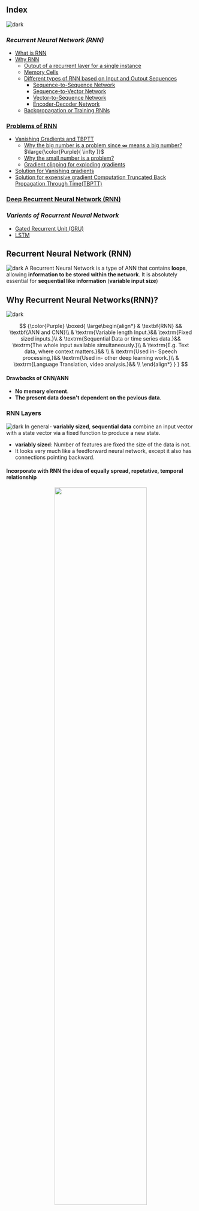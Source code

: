 ## Index
![dark](https://user-images.githubusercontent.com/12748752/141935752-90492d2e-7904-4f9f-a5a1-c4e59ddc3a33.png)
### _Recurrent Neural Network (RNN)_
* [What is RNN](#recurrent-neural-networksrnn)
* [Why RNN](#why-recurrent-neural-networksrnn)
  * [Output of a recurrent layer for a single instance](#output-of-a-recurrent-layer-for-a-single-instance)
  * [Memory Cells](#memory-cells)
  * [Different types of RNN based on Input and Output Sequences](#different-types-of-rnn-based-on-input-and-output-sequences)
    * [Sequence-to-Sequence Network](#sequence-to-sequence-network)
    * [Sequence-to-Vector Network](#sequence-to-vector-network)
    * [Vector-to-Sequence Network](#vector-to-sequence-network)
    * [Encoder-Decoder Network](#encoder-decoder-network)
  * [Backpropagation or Training RNNs](#backpropagation-or-training-rnns)

### [Problems of RNN](#problems-in-training-simple-rnns)
* [Vanishing Gradients and TBPTT](#vanishing-gradients-and-tbptt)
  * [Why the big number is a problem since <b>&infin;</b> means a big number?](#%EF%B8%8F-why-the-big-number-is-a-problem-since--means-a-big-number) $\large{\color{Purple}( \infty )}$
  * [Why the small number is a problem?](#%EF%B8%8F-why-the-small-number-is-a-problem)
  * [Gradient clipping for exploding gradients](#%EF%B8%8F-gradient-clipping-for-exploding-gradients)
* [Solution for Vanishing gradients](#%EF%B8%8F-solution-for-vanishing-gradients)
* [Solution for expensive gradient Computation Truncated Back Propagation Through Time(TBPTT)](#%EF%B8%8F-solution-for-expensive-gradient-computation-truncated-back-propagation-through-timetbptt)

### [Deep Recurrent Neural Network (RNN)](#deep-rnns)  

###  _Varients of Recurrent Neural Network_
* [Gated Recurrent Unit (GRU)](https://github.com/iAmKankan/Neural-Network/blob/main/rnn/gru.md)
* [LSTM](https://github.com/iAmKankan/Neural-Network/blob/main/rnn/lstm.md)

## Recurrent Neural Network (RNN)
![dark](https://user-images.githubusercontent.com/12748752/141935752-90492d2e-7904-4f9f-a5a1-c4e59ddc3a33.png)
A Recurrent Neural Network is a type of ANN that contains **loops**, allowing **information to be stored within the network**. It is absolutely essential for **sequential like information** (**variable input size**)

## Why Recurrent Neural Networks(RNN)?
![dark](https://user-images.githubusercontent.com/12748752/141935752-90492d2e-7904-4f9f-a5a1-c4e59ddc3a33.png)

$$
{\color{Purple} 
\boxed{
\large\begin{align*}
& \textbf{RNN} && \textbf{ANN and CNN}\\
& \textrm{Variable length Input.}&& \textrm{Fixed sized inputs.}\\
& \textrm{Sequential Data or time series data.}&& \textrm{The whole input available simultaneously.}\\
& \textrm{E.g. Text data, where context matters.}&& \\
& \textrm{Used in- Speech processing,}&& \textrm{Used in- other deep learning work.}\\
& \textrm{Language Translation, video analysis.}&& \\
\end{align*}
}
}
$$


#### Drawbacks of CNN/ANN
* **No memory element**. 
* **The present data doesn't dependent on the pevious data**.



  
### RNN Layers
![dark](https://user-images.githubusercontent.com/12748752/141935752-90492d2e-7904-4f9f-a5a1-c4e59ddc3a33.png)
In general- **variably sized**, **sequential data** combine an input vector with a state vector via a fixed function to produce a new state.
* **variably sized**: Number of features are fixed the size of the data is not.
* It looks very much like a feedforward neural network, except it also has connections pointing backward. 

#### Incorporate with RNN the idea of equally spread, repetative, temporal relationship

<p align="center">
 
 <img src="https://user-images.githubusercontent.com/12748752/188321976-67e6563e-d6cf-4387-933d-7bda64a88131.png" width=70% />
 <br><ins><i><b>RNN unrolling over time</b></i></ins>
                                                                                                                                 
</p>
                                                                                                                                 
### Hidden Layers:

### ⚛️ What is the most general function we typically use within neural network? 
**Answer:** We take **linear combination** followed by **non-linearity** always. Typically in **RNNs** we usually use **tanh** for the **nonlinearity** in the **hidden layers**. 

$$\Huge{\color{Purple}
\begin{align*}
& \ h_t = f_w (h_{t-1}, x_t) &\\
& \Huge \boxed{h_t = tanh (W_{{\color{Cyan}hh}}h_{t-1},W_{{\color{Cyan}xh}} x_t) + \textrm{b}}  & \normalsize \begin{cases}
W_{{\color{Cyan}hh}} = \textit{ takes an \textbf{h} and gives out an \textbf{h}} \\
W_{{\color{Cyan}xh}} = \textit{ takes an \textbf{x} and gives out an \textbf{h}}\\ 
W_{{\color{Cyan}xh}}, W_{{\color{Cyan}xh}} , \textbf{b}_n = \textit{ are constant with time}
\end{cases}
\end{align*}
}
$$

* So in this case, the non-linear function is **tanh** and we need a linear combination of **h** and **x**. So there will be some **weight matrix** **_W_** which we will multiply **h** and some other **weight matrix** **_W_** which we will multiply **x**. 
* Those two weight matrices are different in general. Not only that, they also have different sizes.
* So this is the general formula for the hidden layer of an **RNN**, some people will replace this tanh by **_f<sub>w</sub>_** or by **_g_**.

The calculation for hiddenlayer **_h<sub>2</sub>_**  would be-

$$
\large{\color{Purple} h_2 = tanh (W_{hh}h_{1},W_{xh} x_2) + \textrm{b}} 
$$

### Output Layer: 
The Output size is variable. 

### ⚛️ What about this $\large{\color{Purple} \hat{y}_t}$ ?
**Answer:**  $\large{\color{Purple} \hat{y}_t}$ is equal to some function of $\large{\color{Purple} h_t}$. 

Now in some cases, it simply makes sense for this function to be a **linear function**( for regression output). In some cases, it makes sense for the function to be a **non-linear function** ( for Classification output).
* If it is a classifcation task and let us say it is a binary classification task, then **g** will become a **Sigmoid** &sigma; . 
* If it is a multiclass classification task, you will use a **Softmax**.

### ⚛️ Constant with time meaning
**Answer:** The **weights** and **bias** in **_h<sub>3</sub>_** are the same **_W<sub>hh</sub>  ,  W<sub>xh</sub>_** and  **_b<sub>n</sub>_** for **_h<sub>2</sub>_**


### ⚛️ Calculating Loss in RNN

<p align="center"> 
<img src="https://user-images.githubusercontent.com/12748752/188473359-24396c3f-04df-487b-90a6-3a5837be0cf2.png" width=40%/>
<br><ins><b><i> RNN- Many-To-Many  |  The number of Layers = 'T'</i></b></ins>
</p>

#### Example:
* Now when you have **multiple predicted values**, let us say having **10 days** before is the weather of $\large{\color{Purple} h_0}$ or temperature of $\large{\color{Purple} {x}_0}$ in some city, let us say Chennai. 
* Suppose you have that input, you would have the next day's temperature, let us say that is $\large{\color{Purple} \hat{y_1}}$ , the next day's temperature $\large{\color{Purple} \hat{y_2}}$ and next day's temperature $\large{\color{Purple} \hat{y_3}}$ , till let us say today's temperature which is $\large{\color{Purple} \hat{y_T}}$ .
* Now for each one of them, you also have a corresponding ground truth, which should be $\large{\color{Purple} y_1,\ y_2,\ y_3, \ y_T }$ . And whenever you have a ground truth and a prediction and these two differs, you will have a **loss function**. 
* So the total loss is -

$$
\Huge{\color{Purple} 
\begin{align*}
& \boxed{ \textbf{L} = \sum_{t=1}^{\textrm{T}} \textbf{L}_{t} } & 
\Big \\{ \normalsize \textit{ Summation of all the intermediate losses through the layers} \\
\end{align*}
}
$$

* Now in terms of **_L<sub>t</sub>_** itself, or the **local loss function**, you again have many choices but we having seen only 2 so far,
  1. [cross entropy](https://github.com/iAmKankan/MachineLearning_With_Python/edit/master/Supervised/Logistic%20Regrassion/README.md#binary-cross-entropy-cost-function) -classifcation
  2. least-squares error - regression or a numerical output

## Backpropagation Through Time (BPTT)
![light](https://user-images.githubusercontent.com/12748752/141935760-406edb8f-cb9b-4e30-9b69-9153b52c28b4.png)

<p align="center"> 
 <img src="https://user-images.githubusercontent.com/12748752/211137192-353752b1-36e1-4cbd-b303-637ba8e88dd3.png" width=60% />
 <br><ins><b><i> Weight matrix for a single hidden layer RNN | RNN- Many-To-Many  |  Total number of Layers = 'T'</i></b></ins>
</p>


### For _Hiddden layers_ for any $\large{\color{Purple} h_t}$ - 

$$ \Huge{\color{Purple} 
\begin{align*}
h_t = g (W_{hh}h_{t-1}+W_{xh} x_t) + \textrm{b} & & \normalsize \begin{cases}
g = \textit{non-linear function} \\
W_{{\color{Cyan}hh}} = \textit{ takes an \textbf{h} and gives out an \textbf{h}} \\
W_{{\color{Cyan}xh}} = \textit{ takes an \textbf{x} and gives out an \textbf{h}}\\ 
W_{{\color{Cyan}xh}}, W_{{\color{Cyan}xh}} , \textbf{b}_n = \textit{ are constant with time}
\end{cases}
\end{align*}
}
$$

#### Description
> The **linear combination** of $\Huge{\color{Purple} h}$ and $\Huge{\color{Purple} x}$ and **weight matrix** $\Huge{\color{Purple} W}$ which we will multiply $\Huge{\color{Purple} h_{t-1}}$ of previous layer and some other **weight matrix** $\Huge{\color{Purple} W}$ which we will multiply $\Huge{\color{Purple} x_{t}}$ of same layer. 

### For _Output layer_ for any instance $\large{\color{Purple} \hat{y}_t}$  - 

$$ \Huge{\color{Purple} \hat{y_t} = g^* ( W_{yh} h_t + b)} $$

#### Description
> $\large{\color{Purple} g }$ needs not to be same as $\large{\color{Purple} g^* }$, even $\large{\color{Purple} g^* }$ not always be a **_Non-linear function_**. 

## Step #1: Weight calculation for hidden layers and output layers
To train an **RNN**, the trick is to **unroll it through time** and then simply use [_regular backpropagation_](https://github.com/iAmKankan/Neural-Network/blob/main/backpropagation/README.md). This strategy is called ***backpropagation through time (BPTT)***.

Like regular backpropagation, there is a **_first forward pass through the unrolled network_** (represented by the dashed arrows). 

**Note:** [Backpropagation is common in ANN or in Multi-Layer Perceptron](https://github.com/iAmKankan/Neural-Network/blob/main/backpropagation/README.md). 

Inorder to make the expressions simple we put _allias_ in the above two expressionas like 
> <img src="https://user-images.githubusercontent.com/12748752/188525079-36af334d-6d36-4550-8480-8094a409168a.png" width= 55%/>

### Now $\large{\color{Purple} h_t}$ and $\large{\color{Purple} \hat{y}_t}$  looks like- 
$$ {\color{Red} \boxed{\Huge{\color{Purple} \begin{align*}
& h_t = g (W h_{t-1}+ U x_t) + \textrm{b} \\
&  \hat{y_t} = g^* ( V h_t) \\
\end{align*}} 
}}
$$

#### Description
> The Matrixes $\large{\color{Purple} \textbf{W} }$, $\large{\color{Purple} \textbf{U} }$, $\large{\color{Purple} \textbf{V} }$ do not change with time (or across the layers); Meaning same values in each epoch.
> Where as in ANN those matrix changes its values. We need to update them. See for [Weight update in Backpropagation](https://github.com/iAmKankan/Neural-Network/blob/main/backpropagation/README.md#backpropagation-weight-update).

---
### ⚛️ How does RNN keep the context?

**Answer:** The following vectors <img src="https://latex.codecogs.com/svg.image?{\color{Purple}\textrm{W,&space;U,&space;V&space;}&space;}" title="https://latex.codecogs.com/svg.image?{\color{Purple}\textrm{W, U, V } }" align="center" /> do not change with time (or across the layers).

<p align="center">
<img src="https://user-images.githubusercontent.com/12748752/188549351-d5c3b022-9b5b-4b80-bf0c-ce57d3039940.png" width=50%/>
</p>

---

## Step #2: Loss calculation
For the Backpropagation we need to findout the derivative of the **_loss function_** let say $\large{\color{Purple} L }$ with each of the matrices $\large{\color{Purple} W }$, $\large{\color{Purple} U }$, $\large{\color{Purple} V}$ - 


$$
\Huge  {\color{Purple} \frac{\partial \textrm{L}}{\partial \textrm{W}},\ \frac{\partial \textrm{L}}{\partial \textrm{U}},\ \frac{\partial \textrm{L}}{\partial \textrm{V}}}  {\color{Purple} \Big \\{ \normalsize \textrm{For the Backprop we need to findout the gradient of 'L' with respect to each of the matrices} }
$$

### Recap of Loss function and $\large{\color{Purple}\partial L }$
* [The output sequence is evaluated using a cost function](https://github.com/iAmKankan/Neural-Network/tree/main/rnn#calculating-loss-in-rnn)

$$
\Huge{\color{Purple} \begin{align*}
\textbf{L} = \sum_{t=1}^{\textrm{T}} \textbf{L}_{t} & & \normalsize
\begin{cases} \textrm{where } T \textrm{ is the max time step} \\ 
\textrm{Summation of all the intermediate losses through the layers}\\
\end{cases}
\end{align*}}
$$

#### Description
> Summation of all the intermediate losses through the layers.

<p align="center">
<img src="https://user-images.githubusercontent.com/12748752/211141343-95154f22-bcaf-4a6a-a609-bd6d82e6b3e0.png" width=70%/>
</p>


---
#### Example #1: Lets consider local loss L3 and see how backprop works
$$
\Huge {\color{Purple} \frac{\partial \textrm{L}_3}{\partial \textrm{W}},\ \frac{\partial \textrm{L}_3}{\partial \textrm{U}},\ \frac{\partial \textrm{L}_3}{\partial \textrm{V}} }
$$

---

* We assume that _**g**_ is a **non-linear function** and-

$$
\Huge {\color{Purple} \hat{y_3} = g(V h_3) }
$$

* **Loss functions** used **least-squares error**

$$
\Huge {\color{Purple} \mathrm{L_3} = \frac{1}{2}(y_3 - \hat{y_3})^2 }
$$

![light](https://user-images.githubusercontent.com/12748752/141935760-406edb8f-cb9b-4e30-9b69-9153b52c28b4.png)

* We need to findout 

$$
\Huge {\color{Purple} 
\begin{align*}
& \frac{\partial \textrm{L}_3}{\partial \textrm{V}} & {\color{Black} \large \textrm{which can be expressed by- }} \\
& \frac{\partial \textrm{L}_3} {\partial \textrm{V}} = \frac{\partial \textrm{L}_3}{\partial \mathrm{\hat{y_3}}} \frac{\partial \mathrm{\hat{y_3}}}{\partial \textrm{V}} &\\
& \frac{\partial \textrm{L}_3} {\partial \textrm{V}} = - (\mathrm{y_3 - \hat{y_3}}) \mathrm{h_3} &\\
\end{align*}
}
$$

[**To be continued**]

![light](https://user-images.githubusercontent.com/12748752/141935760-406edb8f-cb9b-4e30-9b69-9153b52c28b4.png)

#### ⚛️ What is $\large \frac{\partial \textrm{L}_3}{\partial \textrm{W}}$ ?

$$
\Huge {\color{Purple} 
\begin{align*}
& \frac{\partial \textrm{L}_3} {\partial \textrm{W}} = \frac{\partial \textrm{L}_3}{\partial \mathrm{\hat{y_3}}} \frac{\partial \mathrm{\hat{y_3}}}{\partial \textrm{h}_3} \frac{\partial \textrm{h}_3}{\partial \textrm{W}}&\\
& \frac{\partial \textrm{L}_3} {\partial \textrm{V}} = - (\mathrm{y_3 - \hat{y_3}}) \mathrm{h_3} \mathrm{V}&\\
\end{align*}
}
$$

[**To be continued**]

## Step #3: 

<p align="center">
 <img src="https://user-images.githubusercontent.com/12748752/211140459-68704d15-7578-4136-9ede-77d418150d7c.png" width=50%/>
</p>

The gradients of that cost function are then **_propagated backward through the unrolled network_** (represented by the solid arrows). 

## <ins>Finally </ins>
* The **_model parameters are updated_** using the gradients computed during **BPTT**. 

**Note** that the gradients flow backward through all the outputs used by the cost function, not just through the final output (for example, in Figure the cost function is computed using the last three outputs of the network, <img src="https://latex.codecogs.com/svg.image?\textbf{Y}_{(2)},&space;\textbf{Y}_{(3)}\&space;and&space;\&space;\textbf{Y}_{(4)}" title="\textbf{Y}_{(2)}, \textbf{Y}_{(3)}\ and \ \textbf{Y}_{(4)}" />, so gradients flow through these three outputs, but not through **Y<sub>(0)</sub>** and **Y<sub>(1)</sub>** ). 
* Moreover, since the same parameters **W** and **b** are used at each time step, backpropagation will do the right thing and sum over all time steps.
* Fortunately, tf.keras takes care of all of this complexity for you



![dark](https://user-images.githubusercontent.com/12748752/141935752-90492d2e-7904-4f9f-a5a1-c4e59ddc3a33.png)
![dark](https://user-images.githubusercontent.com/12748752/141935752-90492d2e-7904-4f9f-a5a1-c4e59ddc3a33.png)

<img src="https://user-images.githubusercontent.com/12748752/144035005-3e1f7cb9-3cd8-4f2f-9d11-98a4bfc61ce0.png" width=50%/>

> ####  <ins>A recurrent neuron (left)    |    unrolled through time (right)</ins>

* Let’s look at the simplest possible RNN, composed of one neuron receiving inputs, producing an output, and sending that output back to itself. 
* At each time step `t` (also called a frame), this recurrent neuron receives the inputs `x` as well as its own output from the previous time step, y .
* Since there is no previous output at the first time step, it is generally set to 0. 
* We can represent this tiny network against the time axis, as shown above.
* This is called _**`unrolling the network through time`**_ (it’s the same recurrent neuron represented once per time step).

> #### At each time step `t`, every neuron receives both the `input vector` x<sub>(t)</sub> and the `output vector from the previous time step ` y<sub>(t-1)</sub> 
>> #### Note that both the inputs and outputs are vectors now (when there was just a single neuron, the output was a scalar). 

 ### Output of a recurrent layer for a single instance
 ![light](https://user-images.githubusercontent.com/12748752/141935760-406edb8f-cb9b-4e30-9b69-9153b52c28b4.png)

<img src="https://latex.codecogs.com/svg.image?\textbf{y}_{(t)}&space;=&space;\phi&space;(\textbf{W}_x^\top\textbf{x}_{(t)}&plus;\textbf{W}_y^\top\textbf{y}_{(t-1)}&plus;\textbf{b})" title="\textbf{y}_{(t)} = \phi (\textbf{W}_x^\top\textbf{x}_{(t)}+\textbf{W}_y^\top\textbf{y}_{(t-1)}+\textbf{b})" />

* Each recurrent neuron has two sets of weights: one for the inputs <img src="https://latex.codecogs.com/svg.image?\textbf{x}_{(t)}" title="\textbf{x}_{(t)}" /> and the other for the outputs of the previous time step, <img src="https://latex.codecogs.com/svg.image?\textbf{y}_{(t-1)}" title="\textbf{y}_{(t-1)}" height=50%/> .
* Let’s call these weight vectors <img src="https://latex.codecogs.com/svg.image?\textbf{w}_x" title="\textbf{w}_x" /> and <img src="https://latex.codecogs.com/svg.image?\textbf{w}_y" title="\textbf{w}_y" />. 
* If we consider the whole recurrent layer instead of just one recurrent neuron, we can place all the weight vectors in two weight matrices, <img src="https://latex.codecogs.com/svg.image?\textbf{W}_x" title="\textbf{W}_x" /> and <img src="https://latex.codecogs.com/svg.image?\textbf{W}_y" title="\textbf{W}_y" /> .

### Memory Cells
![light](https://user-images.githubusercontent.com/12748752/141935760-406edb8f-cb9b-4e30-9b69-9153b52c28b4.png)
* Since the output of a recurrent neuron at time step `t` is a function of all the inputs from previous time steps, you could say it has a form of `memory`.
* A part of a neural network that preserves some state across time steps is called a `memory cell` (or simply a `cell`). 
* A single recurrent neuron, or a layer of recurrent neurons, is a very basic cell, capable of learning only short patterns (typically about 10 steps long, but this varies depending on the task).
* In general a cell’s state at time step `t`, denoted <img src="https://latex.codecogs.com/svg.image?\textbf{h}_{(t)}" title="\textbf{h}_{(t)}" /> (the “h” stands for “hidden”), is a function of some inputs at that time step and its state at the previous time step:<img src="https://latex.codecogs.com/svg.image?\textbf{h}_{(t)}=&space;f(\textbf{h}_{(t-1)},\textbf{x}_{(t)})" title="\textbf{h}_{(t)}= f(\textbf{h}_{(t-1)},\textbf{x}_{(t)})" />. 
* Its output at time step `t`, denoted <img src="https://latex.codecogs.com/svg.image?\textbf{y}_{(t)}" title="\textbf{y}_{(t)}" height=50%/> , is also a function of the previous state and the current inputs. 
* In the case of the basic cells we have discussed so far, the output is simply equal to the state, but in more complex cells this is not always the case

<img src="https://user-images.githubusercontent.com/12748752/144058855-ddbd4576-7fbe-4ed0-89c8-3c9ba29655b2.png" width=40%>


## Problems in Training Simple RNNs
![dark](https://user-images.githubusercontent.com/12748752/141935752-90492d2e-7904-4f9f-a5a1-c4e59ddc3a33.png)
1. Unstable Gradient

### Vanishing Gradients and TBPTT
![dark](https://user-images.githubusercontent.com/12748752/141935752-90492d2e-7904-4f9f-a5a1-c4e59ddc3a33.png)

#### ⚛️ Why we do BPTT or back-propagation-through-time
The basic issue for which we had to do **BPTT** was because **W, U, V** matrices were **constants across time**. Because of which you had sort of **recursive expressions** for the loss with respect to **W** and the loss with respect to **U**. 

The main issues that come up are 
* **gradient calculations** either **explode** or **vanish**, both of these are not ideal.
* The **gradient calculations are expensive**.

### The Solution
* The solution for **exploding gradients** is **_gradient clipping_**.
* The solution for **vanishing gradients** is alternate architectures **LSTM, GRU**.
* The solution for **expensive gradient calculations** is **_Truncated Back Propagation Through Time(TBPTT)_**.

#### Recap of BPTT 
<p align="center">
 <img src="https://user-images.githubusercontent.com/12748752/189465414-ed8ad124-93ed-4e56-a4ec-23f7c6d96c78.png" width=40%/>
 <br><ins><i><b>Typical RNN </b></i></ins>
 </p>

#### Total Loss- 

$$
\Huge{\color{Purple}
\begin{align*}
\mathrm{L}=\sum_{t=1}^{\mathrm{T}} \mathrm{L}_t
\end{align*}}
$$

#### ⚛️ When we are calculating _w_ if we are doing simple gradient descent 

$$
\Huge{\color{Purple}
\begin{align*}
& \mathrm{W}= \mathrm{W} - \alpha \frac{\partial\mathrm{L}}{\partial\mathrm{W}} \\
& \large \frac{\partial\mathrm{L}}{\partial\mathrm{W}} \Big \\}  \textrm{This term has to be calculated as: } \sum_{t=1}^{T} \frac{\partial \mathrm{L}_t}{\partial\mathrm{W}} \\
\end{align*}}
$$

We saw that you cannot simply calculate, let us say if I have **L<sub>3</sub>**, I cannot simply calculate<img src="https://latex.codecogs.com/svg.image?&space;\frac{\partial\mathrm{L}_3}{\partial\mathrm{W}}" title="https://latex.codecogs.com/svg.image? \frac{\partial\mathrm{L}_3}{\partial\mathrm{W}}" align="center"/> in the usual way besause 

$$\Huge{\color{Purple}
\begin{align*}
 &\frac{\partial\mathrm{L}_3}{\partial\mathrm{W}} \to \frac{\partial\mathrm{h}_3}{\partial\mathrm{W}}\to \frac{\partial\mathrm{h}_2}{\partial\mathrm{W}}\to \frac{\partial\mathrm{h}_1}{\partial\mathrm{W}}\\
& \large \textrm{They involve each other} \\
\end{align*}}
$$

Above is applicable for **U<sub>3</sub>**, as well 

$$\Huge{\color{Purple}
\begin{align*}
&\frac{\partial\mathrm{L}_3}{\partial\mathrm{U}} \to \frac{\partial\mathrm{h}_3}{\partial\mathrm{U}}\to \frac{\partial\mathrm{h}_2}{\partial\mathrm{U}}\to \frac{\partial\mathrm{h}_1}{\partial\mathrm{U}}\\
& \large \textrm{They involve each other} \\
\end{align*}}
$$

This is basically what we call **back propagation through time**, because **none of these terms is independent**. Now this kind of dependency creates several problems.

#### Explanation Why is BPTT is a problem:

<p align="center">
</a>
<br><ins><i><b>Heuristic Description.(rough)</b></i></ins>
</p>

$$\Huge{\color{Purple}
\begin{align*}
& h_t = tanh(W h_{t-1} + U x_t) \\
& \large \textrm{by cancelling } U x_t \textrm{ we get} \\
& h_t \sim  tanh(W h_{t-1}) [\large \textrm{eigenvalue need to understand}]\\
& h_t \sim  W h_{t-1} \large\textrm{ then}\\
& h_{t+1} \sim W^2 h_{t-1} \large [because \sim W^2 h_t \sim W^2 h_{t-1}] \\
& \large \textrm{In general- }\\
& \boxed{h_{t+1} \sim W^{n} h_{t} }\\
\end{align*}}
$$

> #### So, as you go through time, so the weight matrix keeps on constantly multiplying. So **_h<sub>3</sub>_** would be like **_W<sub>2</sub>h<sub>1</sub>_** and if I have something like **_h<sub>5</sub>_**, that would become **_W<sub>4</sub>h<sub>1</sub>_** so on and so forth.
 
Now, all these are heuristic arguments but it turns out to be a remarkably good approximations, unfortunately I cannot go further.
* But if I have norm(let us say 2 norm) of &parallel;**_h<sub>t+n</sub>_** &parallel; , notice **_h<sup>&#8407;</sup><sub>t</sub>_** is a vector.
* If I take its norm, it will be some factor times norm of **_h<sub>t</sub>_** (  &parallel;**_h<sub>t+n</sub>_** &parallel; &sim;  &parallel;**_h<sub>t</sub>_**&parallel; ) 
* Norm is a **scaler**, so this is a number, you are trying to find out the size of **_h<sub>t+n</sub>_**, that will be some number times **_h<sub>t</sub>_**
* And it turns out that it **scales** approximately as the **eigenvalues (&lambda;)** of **W<sup>n</sup>**. Like the following-

$$\Huge{\color{Purple}
\begin{align*}
& {\color{Cyan}\vec{{\color{Purple}h_{t+n}}}} \sim W^n {\color{Cyan}\vec{{\color{Purple}h_t}}} \\
& {\parallel \mathrm{h_{t+n}} \parallel }_2  \sim \lambda^n \parallel \mathrm{h_t}\parallel \\
\end{align*} }
$$

* Another way to see this is to assume that the **W** is diagonal, If **W** is diagonal, all it will have, **W<sup>n</sup>** will be, all its **eigenvalues** or all its diagonal terms to the power **n**. 
* Now which eigenvalue, we will see shortly. 
* The **eigenvalue** will either be the largest or the smallest.
  *  **The worst-case scenario** is if the **eigenvalue** will be the **_largest_**
  *  **The best case scenario** or the **smallest case scenario** is if the **eigenvalue** will be the **_smallest_**.

* Beacause of scaling as long as I use the same **W**, which I do for **RNN**, **throughout time**, what happens is these **vectors** constantly get **larger in magnitude** or constantly get **smaller in magnitude**.
* So, if you have a large number of time steps, this number, even if it is small, you know, for example even if it adds to **1.01**, over time it is going to get to be a huge number.(this is the power of the exponential function or of the power function)


$$\large{\color{Purple}
\begin{align*}
\textrm{For every 'h' }& & & \\
& \textrm{If } \huge{\mathrm{\lvert \lambda \rvert > 1}} & \textrm{ As 'n' increases }& \mathrm{\parallel h_{t+n}\parallel \to \infty }& \textrm{ (Become very large)}\\
& \textrm{If } \huge{\mathrm{\lvert \lambda \rvert < 1}} & \textrm{ As 'n' increases }& \mathrm{\parallel h_{t+n}\parallel \to 0 }\\
\end{align*} }
$$

* Now this is simply for **h**, you can show that and I would request you to try this out by looking at the expressions in **BPTT**, the similar arguments hold true for $\frac{\partial \mathrm{L_3}}{\partial \mathrm{W}}$ also.

$$\large{\color{Purple}
\begin{align*}
\boxed{\frac{\partial \mathrm{L_3}}{\partial \mathrm{W}} \to \frac{\partial \mathrm{h_3}}{\partial \mathrm{W} } } \to W \frac{\partial \mathrm{L_2}}{\partial \mathrm{W}}\\
\end{align*} }
$$


$$\Huge{\color{Purple}
\begin{align*}
& \parallel \frac{\partial \textrm{L}}{\partial \textrm{W}} \parallel \to \infty & \large \textbf{Exploding Gradient} \\
& \parallel \frac{\partial \textrm{L}}{\partial \textrm{W}} \parallel \to 0 & \large \textbf{Vanishing Gradient} \\
\end{align*}
\left \\} \begin{matrix}
  \\
 \large \textrm{Very Difficult to train}\\
  \\
\end{matrix}\right.
}
$$

### ⚛️ Why the big number is a problem _since &infin; means a big number_? 
**Answer:** These is a problems because obviously you are never going to get exactly **&infin;** because you are still dealing with finite number. But the problem is the moment it goes about the largest number that your machine can calculate, it will actually show you **NAN**, not a number or it will show you **&infin;**, so on and so forth. So really speaking, **finite preciation machines** cannot handle **exploding gradient**.

### ⚛️ Why the small number is a problem?
**Answer:** Similarly you will never actually go to **0**. If you do like **0:99<sup>1000</sup>** (because of **finite preciation machines**), it will be very very very small number. But the problem is it might actually becomes smaller than **10<sup>-16</sup>**, which is the smallest number that you can represent accurately. So at that point you will no longer train, so that will be called **saturation**. So you will get a very small gradient and that is practically gone. 

There is another problem, notice this **tanh**, even the **tanh** is being repeated multiple times. So you have **h<sub>t</sub>** **= tanh(W h<sub>t-1</sub>), h<sub>t+1</sub>** will be **tanh(h<sub>t</sub>)**, so you have **tanh<sup>2</sup>**, similarly you will have **tanh<sup>3</sup>**.

<p align="center">
 
 <img src="https://user-images.githubusercontent.com/12748752/189503599-5e3436e7-f19d-4f0e-957b-bad9d2cd1398.png" width=40%/>
 <br><ins><i><b>tanh<sup>2</sup> is flat, tanh<sup>3</sup> will look even flatter</b></i></ins>
 
</p>

Look at the  **tanh**, **tanh<sup>2</sup>**, **tanh<sup>2</sup>** will look even flatter. And if you take **tanh<sup>100</sup>**, it will look even smaller and notice in all these cases, gradients become **flatter** and **flatter** and **flatter** and they become very small.

Now, all these problems put together lead to these 2 issues. The **tanh**, repeated **tanh** problem will lead only to the **_vanishing gradient_** issue but large number of players can either lead to **_exploding gradient_** or it can lead to **_vanishing gradient_**, both of these make training very dificult.

### ⚛️ _Gradient clipping_ for exploding gradients
**Answer:**  It is very simple, we decide on a **maximum allowable gradient size**. What do I mean by value of gradient? **Gradient is a vector**, so you cannot give it a value, **you can however give a value to _norm_ of gradient**.
* Say-

$$\Huge{\color{Purple}
\begin{align*}
&  \frac{\partial \textrm{L}}{\partial \textrm{W}} = \vec{g} & max \parallel \vec{g} \parallel = G_{max} \\
\end{align*}
}
$$

#### Gradient Descent Calculate for $\large{\color{Purple}\vec{g}}$
$$\Huge{\color{Purple}
\begin{align*}
& \textit{If  }  \parallel \vec{g} \parallel < G_{max} \large \textrm{[ Proceed as usual]} \\
& \textit{If not, }  \parallel \vec{g^\*} \parallel =  \frac{\vec{g}}{\parallel \vec{g} \parallel} G_{max} \\
\end{align*}
}
$$

*  My new gradient $\vec{g^\*}$ is in the same direction as the gradient you calculated but I am cutting down its size

### ⚛️ Solution for Vanishing gradients 
**Answer:** Unfortunately no such simple solution exists. LSTM, GRU is the result

### ⚛️ Solution for **expensive gradient Computation** **_Truncated Back Propagation Through Time(TBPTT)_**
**Answer:** This solution kind of handles to a certain extent, both the **vanishing gradient** and the **exploding gradient** problems. 

So, if we have data with thousands and thousands of time steps. And you want to calculate back **propagation through time**. Now how would you do it? 
#### Step #1
Forward propagate through the whole thing, calculate the whole of <img src="https://latex.codecogs.com/svg.image?{\color{Purple}&space;\mathbf{L_T}}" title="https://latex.codecogs.com/svg.image?{\color{Purple} \mathbf{L_T}}" align="center"/> 
#### Step #2
Then you will **back propagate** through the whole thing. 

Now we have **65,000 time sequences**. If you go back for the full thing and come back through the full thing, by that time almost any correction you give will lead to vanishing or exploding gradient problems, plus it would become potentially very **expensive** just to do one gradient update.

So the solution to that is **truncated back propagation through time**.

Since throughout the RNN network you are going to get exactly the same **_W_**. So, instead of training for the whole **sequence**, you split it up into many mini batches( similar like mini batch gradient descent).

I will **forward propagate** through **first 2 steps** and **back propagate** through **2 steps**, this is one possibility. Since **_W_** is the same everywhere. So I will get some new updated **_W_**. 

Next I **forward propagates** through another 2 steps, back propagates through 2 steps, my W is now updated , okay. Now when the W is updated, I will forward propagate through the whole thing, okay. So I keep on doing this.

If you back propagates through a small amount of data, your gradient will neither blow up, nor will it **vanish**. Now what is a good rule of thumb? It is actually hard to say for some problems, hundred steps are good for some problems, 10, 20 steps are good, etc.

### Deep RNNs
![dark](https://user-images.githubusercontent.com/12748752/141935752-90492d2e-7904-4f9f-a5a1-c4e59ddc3a33.png)

<p align="center">
  
  <img src="https://user-images.githubusercontent.com/12748752/189594861-791518a2-c38d-4583-862d-b4f2939750c7.png" width=70%/>
  <br><ins><i><b> Deep RNN</b></i></ins>
  
</p>

The **deep RNNs** are particularly important in **language processing** especially in **language translation**.

$${\color{Purple}
\begin{align*}
& \huge h_t^{(l)} = tanh \Big\( W^{(l)}h_{t-1}^{(l)}+U^{(l)}h_{t}^{(l-1)} \Big \)\\
\end{align*}
}
$$


Now, what are deep RNNs let us look at just one of these if I look at one of these within the **RNN** it is just an ANN as we saw with normal RNNs. In a **normal RNN** all you had was **one input layer**, **one hidden layer** and **one output layer**. In a deep RNN all you do is that one single layer of the RNN actually become a deep neural network that is the only difference between a deep RNN and a normal RNN.

![dark](https://user-images.githubusercontent.com/12748752/141935752-90492d2e-7904-4f9f-a5a1-c4e59ddc3a33.png)
![dark](https://user-images.githubusercontent.com/12748752/141935752-90492d2e-7904-4f9f-a5a1-c4e59ddc3a33.png)
### Different types of RNN based on Input and Output Sequences
![light](https://user-images.githubusercontent.com/12748752/141935760-406edb8f-cb9b-4e30-9b69-9153b52c28b4.png)

<p align="center">
<img src="https://user-images.githubusercontent.com/12748752/144064476-e96cb279-6ea7-4a07-aad8-d883b0549bc2.png" width=50% />
<br> <ins><b><i>Many-to-Many (top left), Many-to-One (top right), One-to-Many (bottom left), and Encoder–Decoder (bottom right) networks </i></b></ins>
</p>

### Many-to-Many(Sequence-to-Sequence) Network
* An RNN can simultaneously take a sequence of inputs and produce a sequence of outputs.
* **Example #1:** **Language Translation**, **Speech Recognition**
  * The output does not comes simultaniously with the input and **the size of the output need not to be same as input**
* **Example #2:** Video frame by frame analysis
  * The output size fixed by the input size
   
### Many-to-One (Sequence-to-Vector) Network
* You could feed the network a sequence of inputs and ignore all outputs except for the last one. 
* For example: **Sentiment Analysis**- you could feed the network a sequence of words corresponding to a **movie review** and the network would output a **sentiment score**.

###  One-to-Many(Vector-to-Sequence) Network
* Conversely, you could feed the network the same input vector over and over again at each time step and let it output a sequence.
* For example: **Image Captioning**- the input could be an image (or the output of a CNN), and the output could be a caption(text) for that image.

### Encoder-Decoder Network
* Lastly, you could have a **sequence-to-vector network**, called an **`encoder`**, followed by a **vector-to-sequence network**, called a **`decoder`**. 
* For example, this could be used for translating a sentence from one language to another. 
  * You would feed the network a sentence in one language, the encoder would convert this sentence into a single vector representation, and then the decoder would decode this vector into a sentence in another language. 
  * This two-step model, called an `Encoder–Decoder`, works much better than trying to translate on the fly with a single `sequence-to-sequence RNN` (like the one represented at the top left): the last words of a sentence can affect the first words of the translation, so you need to wait until you have seen the whole sentence before translating it.

![dark](https://user-images.githubusercontent.com/12748752/141935752-90492d2e-7904-4f9f-a5a1-c4e59ddc3a33.png)
![dark](https://user-images.githubusercontent.com/12748752/141935752-90492d2e-7904-4f9f-a5a1-c4e59ddc3a33.png)








![dark](https://user-images.githubusercontent.com/12748752/141935752-90492d2e-7904-4f9f-a5a1-c4e59ddc3a33.png)
![dark](https://user-images.githubusercontent.com/12748752/141935752-90492d2e-7904-4f9f-a5a1-c4e59ddc3a33.png)

## Bibliography
![dark](https://user-images.githubusercontent.com/12748752/141935752-90492d2e-7904-4f9f-a5a1-c4e59ddc3a33.png)
* **Hands-On Machine Learning with Scikit-Learn, Keras, and TensorFlow, 2nd Edition by Aurélien Géron**
* NPTEL(Dr. Balaji Srinivasan)
* [YouTube 1](https://www.youtube.com/watch?v=0XdPIqi0qpg)
